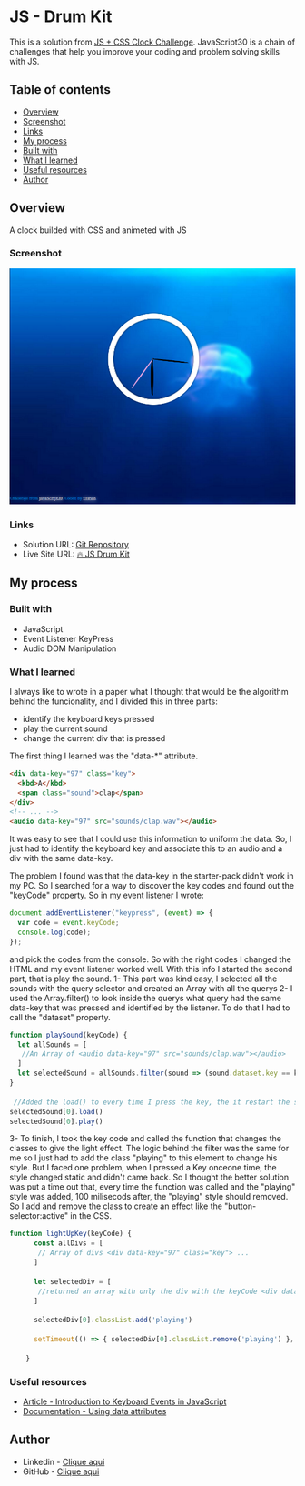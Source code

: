 # JS - Drum Kit

This is a solution from [JS + CSS Clock Challenge](https://javascript30.com/). JavaScript30 is a chain of challenges that help you improve your coding and problem solving skills with JS.

## Table of contents

- [Overview](#overview)
- [Screenshot](#screenshot)
- [Links](#links)
- [My process](#my-process)
- [Built with](#built-with)
- [What I learned](#what-i-learned)
- [Useful resources](#useful-resources)
- [Author](#author)

## Overview

A clock builded with CSS and animeted with JS

### Screenshot

![](./Screenshot.png)

### Links

- Solution URL: [Git Repository](https://github.com/xtirian/JS30-TheForceAwakens/tree/main/01%20-%20JavaScript%20Drum%20Kit)
- Live Site URL: [🔥 JS Drum Kit](https://js-clock-rust.vercel.app/)

## My process

### Built with

- JavaScript
- Event Listener KeyPress
- Audio DOM Manipulation

### What I learned

I always like to wrote in a paper what I thought that would be the algorithm behind the funcionality, and I divided this in three parts:

- identify the keyboard keys pressed
- play the current sound
- change the current div that is pressed

The first thing I learned was the "data-*" attribute.

```html
<div data-key="97" class="key">
  <kbd>A</kbd>
  <span class="sound">clap</span>
</div>
<!-- ... -->
<audio data-key="97" src="sounds/clap.wav"></audio>
```

It was easy to see that I could use this information to uniform the data. So, I just had to identify the keyboard key and associate this to an audio and a div with the same data-key.

The problem I found was that the data-key in the starter-pack didn't work in my PC. So I searched for a way to discover the key codes and found out the "keyCode" property. So in my event listener I wrote:

```js
document.addEventListener("keypress", (event) => {
  var code = event.keyCode;
  console.log(code);
});
```

and pick the codes from the console. So with the right codes I changed the HTML and my event listener worked well. With this info I started the second part, that is play the sound.
1- This part was kind easy, I selected all the sounds with the query selector and created an Array with all the querys
2- I used the Array.filter() to look inside the querys what query had the same data-key that was pressed and identified by the listener. To do that I had to call the "dataset" property.

```js
function playSound(keyCode) {
  let allSounds = [
   //An Array of <audio data-key="97" src="sounds/clap.wav"></audio>
  ]
  let selectedSound = allSounds.filter(sound => (sound.dataset.key == keyCode));
}

 //Added the load() to every time I press the key, the it restart the sound and play again, so I can press repeatedly. 
selectedSound[0].load()
selectedSound[0].play()
```
3- To finish, I took the key code and called the function that changes the classes to give the light effect. The logic behind the filter was the same for me so I just had to add the class "playing" to this element to change his style. But I faced one problem, when I pressed a Key onceone time, the style changed static and didn't came back. So I thought the better solution was put a time out that, every time the function was called and the "playing" style was added, 100 milisecods after, the "playing" style should removed. So I add and remove the class to create an effect like the "button-selector:active" in the CSS.

```js
function lightUpKey(keyCode) {
      const allDivs = [
       // Array of divs <div data-key="97" class="key"> ...
      ]
      
      let selectedDiv = [
       //returned an array with only the div with the keyCode <div data-key="97" class="key">
      ]

      selectedDiv[0].classList.add('playing')

      setTimeout(() => { selectedDiv[0].classList.remove('playing') }, 100)

    }
```
### Useful resources

- [Article - Introduction to Keyboard Events in JavaScript](https://www.section.io/engineering-education/keyboard-events-in-javascript/)
- [Documentation - Using data attributes](https://developer.mozilla.org/en-US/docs/Learn/HTML/Howto/Use_data_attributes)

## Author

- Linkedin - [Clique aqui](https://www.linkedin.com/in/mf-cunha/x)
- GitHub - [Clique aqui](https://github.com/xtirian/)

